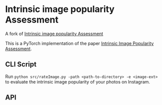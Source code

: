 # Intrinsic image popularity Assessment

A fork of [Intrinsic image popularity Assessment](https://github.com/dingkeyan93/Intrinsic-Image-Popularity)

This is a PyTorch implementation of the paper [Intrinsic Image Popularity Assessment](https://arxiv.org/abs/1907.01985).

## CLI Script
Run `python src/rateImage.py -path <path-to-directory> -e <image-ext>` to evaluate the intrinsic image popularity of your photos on Instagram.

## API 
